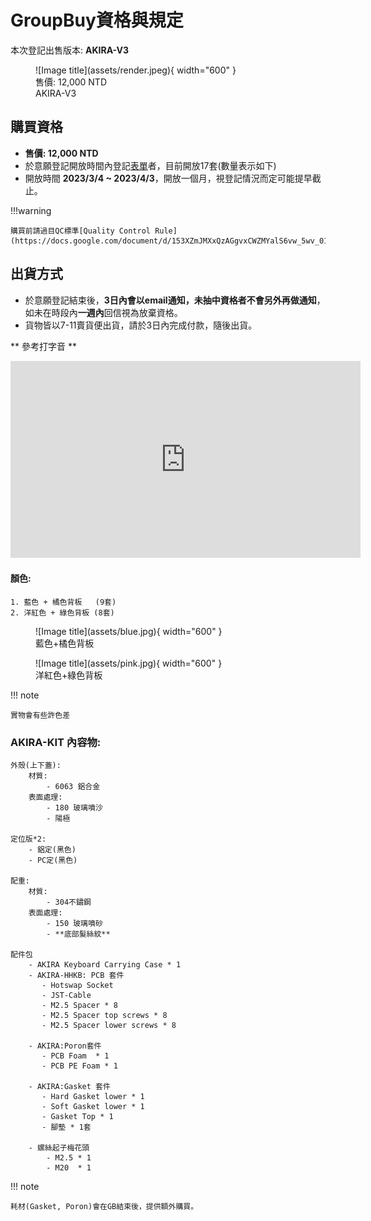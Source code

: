 # **GroupBuy資格與規定**

本次登記出售版本: **AKIRA-V3**


<figure markdown>
  ![Image title](assets/render.jpeg){ width="600" }
<figcaption>售價: 12,000 NTD</figcaption>

  <figcaption>AKIRA-V3</figcaption>
</figure>

## 購買資格
- **售價: 12,000 NTD**
- 於意願登記開放時間內登記[表單](sdfsdf)者，目前開放17套(數量表示如下)
- 開放時間 **2023/3/4 ~ 2023/4/3**，開放一個月，視登記情況而定可能提早截止。

!!!warning 

    購買前請過目QC標準[Quality Control Rule](https://docs.google.com/document/d/153XZmJMXxQzAGgvxCWZMYalS6vw_5wv_01x4JV6Pi6Q/edit)

## 出貨方式
- 於意願登記結束後，**3日內會以email通知，未抽中資格者不會另外再做通知**，如未在時段內**一週內**回信視為放棄資格。
- 貨物皆以7-11賣貨便出貨，請於3日內完成付款，隨後出貨。

** 參考打字音 **
<div align="center">
<iframe width="560" height="315" src="https://www.youtube.com/embed/HL2KWSxJry0" title="YouTube video player" frameborder="0" allow="accelerometer; autoplay; clipboard-write; encrypted-media; gyroscope; picture-in-picture; web-share" allowfullscreen></iframe>
</div>


#### 顏色:
    1. 藍色 + 橘色背板   (9套)
    2. 洋紅色 + 綠色背板 (8套) 

<figure markdown>
  ![Image title](assets/blue.jpg){ width="600" }
  <figcaption>藍色+橘色背板</figcaption>
</figure>

<figure markdown>
  ![Image title](assets/pink.jpg){ width="600" }
  <figcaption>洋紅色+綠色背板</figcaption>
</figure>

!!! note

    實物會有些許色差

### AKIRA-KIT 內容物:

    外殼(上下蓋):
        材質: 
            - 6063 鋁合金
        表面處理:
            - 180 玻璃噴沙
            - 陽極

    定位版*2:
        - 鋁定(黑色)
        - PC定(黑色)

    配重: 
        材質:
            - 304不鏽鋼
        表面處理: 
            - 150 玻璃噴砂
            - **底部髮絲紋**

    配件包
        - AKIRA Keyboard Carrying Case * 1
        - AKIRA-HHKB: PCB 套件
           - Hotswap Socket 
           - JST-Cable
           - M2.5 Spacer * 8
           - M2.5 Spacer top screws * 8
           - M2.5 Spacer lower screws * 8 

        - AKIRA:Poron套件
           - PCB Foam  * 1
           - PCB PE Foam * 1

        - AKIRA:Gasket 套件
           - Hard Gasket lower * 1
           - Soft Gasket lower * 1
           - Gasket Top * 1
           - 腳墊 * 1套
        
        - 螺絲起子梅花頭
            - M2.5 * 1
            - M20  * 1


!!! note

    耗材(Gasket, Poron)會在GB結束後，提供額外購買。
